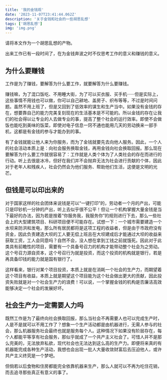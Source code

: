 ```yaml
---
title: '我的金钱观'
date: '2023-11-07T23:41:44.062Z'
description: '关于金钱和社会的一些胡思乱想'
tags: ['胡思乱想']
img: 'img.png'
---
```


请将本文作为一个胡思乱想的产物。

出来工作已有一段时间了，在为金钱奔波之时不仅思考工作的意义和赚钱的意义。

## 为什么要赚钱

工作是为了赚钱，要解答为什么要工作，就要解答为什么要赚钱。

赚钱嘛，为了混口饭吃、不用睡大街，为了可以买衣服、买手机······但是实际上，这些事情不用钱也可以做，你可以自己耕地、盖房子、织布等等，不过是时间问题。虽然不用上班了，但是又回到了低效率的谋生和生产当中。如果没有金钱的存在，想要靠自己的能力完美复刻现在的生活基本是不可能的。所以金钱的存在让我们的社会得以让专业的人去做专业的事，提高了整个社会的运行效率。即使不会做饭也能吃到美味的饭菜，即使对电子信息一窍不通也能用几天的劳动换来一部手机，这都是有金钱的参与才能办到的事。

有了金钱就能让他人来为你服务，而为了金钱就要先去向他人服务。因此，一个人的社会活动本质上是：向社会服务换取金钱，再用金钱向社会换取回报。那么现在要解答为什么要工作就很容易了：工作就是人类个体为了人类社会的存在而进行的行动。听上去很是冰冷，但好在我们并不会抛弃无法为社会进行贡献的个体，因此对于老年人和残疾人，社会仍然会为他们服务、帮助他们生活，这便是文明的光芒。

## 但钱是可以印出来的

对于国家这样的社会团体来说钱是可以“一键打印”的，劳动者一个月的产出，可能只是印钞机一分钟的产出，听上去似乎很不公平！但让一个机构掌握大量金钱是当下最好的办法，因为若是按着“你服务我，我服务你”的规则进行下去，那么一些社会上的大型建筑项目、科研项目便不可能存在。试想一下：一个城市需要建造一个水坝来防洪和发电，那么所有居民都将是这项工程的收益者，但是由于市政府没有资金，因此负责建造大坝的工人要无偿上班且在大坝建成后才能通过大坝的收益来获取工资，工人会同意吗？自然不会，没人想在拿到工钱之前就饿死。因此对于此类具有前瞻性的项目，需要有一个具备号召力的机构才能带动整个社会为之劳动。这个号召力源自资本，这个号召行为就是投资，而这个投资的机构就是银行，若是再具备印钱的能力就是国有银行了。

这样看来，银行对某个项目投资，本质上就是在消耗一个社会的生产力，而期望着这个项目有收益，本质上就是期望这个项目能为这个社会做出更大的贡献，因此投资失败就是对一个社会生产力的浪费！可以说，一个掌握金钱的机构是否廉洁高效能够决定一个社会的发展好坏。

## 社会生产力一定需要人力吗

既然工作是为了最终向社会换取回报，那么当社会不再需要人也可以完成生产时，人是不是就可以不用工作了？想象一个生产活动都是由机器进行，无需人参与的社会，那么机器服务社会最终也就是服务每个人。这种情况下如果没有阶层存在，每个人都能平等享有社会服务，那似乎就成了一个共产主义社会了。可惜人并不是那么完美的，无法放弃私欲，现代社会也无法达到这么高的生产力。即便将来真的有机器能完成各种生产活动，我想也会出现一批人大量收敛财富后去压迫他人，或许共产主义终究是一个梦吧。

但倘若以后食物和住房都能完全依靠机器来生产，那么人就可以不再为吃住花销，而去追寻那些真正有意义的事了。
